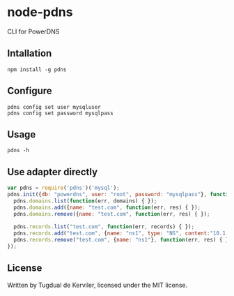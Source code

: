 # node-pdns

CLI for PowerDNS

## Intallation

    npm install -g pdns


## Configure

    pdns config set user mysqluser
    pdns config set password mysqlpass


## Usage

    pdns -h


## Use adapter directly

``` js
var pdns = require('pdns')('mysql');
pdns.init({db: "powerdns", user: "root", password: "mysqlpass"}, function(err) {
  pdns.domains.list(function(err, domains) { });
  pdns.domains.add({name: "test.com", function(err, res) { });
  pdns.domains.remove({name: "test.com", function(err, res) { });
  
  pdns.records.list("test.com", function(err, records) { });
  pdns.records.add("test.com", {name: "ns1", type: "NS", content:"10.1.0.1"}, function(err, res) { });
  pdns.records.remove("test.com", {name: "ns1"}, function(err, res) { });
});
```


## License

Written by Tugdual de Kerviler, licensed under the MIT license.

